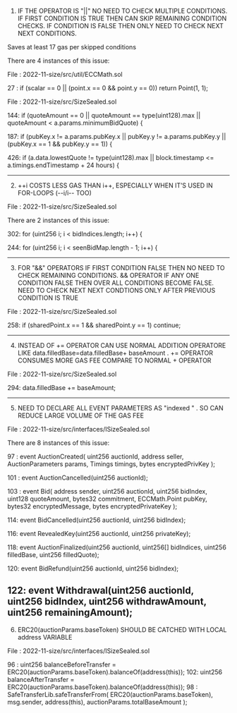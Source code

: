 1)  IF THE OPERATOR IS "||" NO NEED TO CHECK MULTIPLE CONDITIONS. IF FIRST CONDITION IS TRUE THEN CAN SKIP REMAINING CONDITION CHECKS. IF CONDITION IS FALSE THEN ONLY NEED TO CHECK NEXT NEXT CONDITIONS. 

Saves at least 17 gas per skipped conditions 

There are 4 instances of this issue:

File : 2022-11-size/src/util/ECCMath.sol

27 :           if (scalar == 0 || (point.x == 0 && point.y == 0)) return Point(1, 1);

File : 2022-11-size/src/SizeSealed.sol

144:          if (quoteAmount == 0 || quoteAmount == type(uint128).max || quoteAmount < a.params.minimumBidQuote) {

187:          if (pubKey.x != a.params.pubKey.x || pubKey.y != a.params.pubKey.y || (pubKey.x == 1 && pubKey.y == 1)) {

426:          if (a.data.lowestQuote != type(uint128).max || block.timestamp <= a.timings.endTimestamp + 24 hours) {

    
-------------------------------------------------------------------------------------------------------------------------------

2) ++i COSTS LESS GAS THAN i++, ESPECIALLY WHEN IT’S USED IN FOR-LOOPS (--i/i-- TOO)

File : 2022-11-size/src/SizeSealed.sol

There are 2 instances of this issue:

302:          for (uint256 i; i < bidIndices.length; i++) {

244:          for (uint256 i; i < seenBidMap.length - 1; i++) {

----------------------------------------------------------------------------------------------------------------------------------------

3)  FOR "&&" OPERATORS IF FIRST CONDITION FALSE THEN NO NEED TO CHECK REMAINING CONDITIONS. && OPERATOR IF ANY ONE CONDITION FALSE THEN OVER ALL CONDITIONS BECOME FALSE. NEED TO CHECK NEXT NEXT CONDTIONS ONLY AFTER PREVIOUS CONDITION IS TRUE 

File : 2022-11-size/src/SizeSealed.sol

258:          if (sharedPoint.x == 1 && sharedPoint.y == 1) continue;


--------------------------------------------------------------------------------------------------------------------------------------------

4)   INSTEAD OF += OPERATOR CAN USE NORMAL ADDITION OPERATORE LIKE data.filledBase=data.filledBase+ baseAmount .
+= OPERATOR CONSUMES MORE GAS FEE COMPARE TO NORMAL + OPERATOR 


File : 2022-11-size/src/SizeSealed.sol

294:    data.filledBase += baseAmount;



---------------------------------------------------------------------------------------------------------------------

5)   NEED TO DECLARE ALL EVENT PARAMETERS AS "indexed " .  SO CAN REDUCE LARGE VOLUME OF THE GAS FEE


File : 2022-11-size/src/interfaces/ISizeSealed.sol

There are 8 instances of this issue:

97 :             event AuctionCreated(
                   uint256 auctionId, address seller, AuctionParameters params, Timings timings, bytes encryptedPrivKey
                    );

101 :          event AuctionCancelled(uint256 auctionId);

103 :          event Bid(
        address sender,
        uint256 auctionId,
        uint256 bidIndex,
        uint128 quoteAmount,
        bytes32 commitment,
        ECCMath.Point pubKey,
        bytes32 encryptedMessage,
        bytes encryptedPrivateKey
    );

114:           event BidCancelled(uint256 auctionId, uint256 bidIndex);

116:           event RevealedKey(uint256 auctionId, uint256 privateKey);

118:           event AuctionFinalized(uint256 auctionId, uint256[] bidIndices, uint256 filledBase, uint256 filledQuote);

120:           event BidRefund(uint256 auctionId, uint256 bidIndex);

122:           event Withdrawal(uint256 auctionId, uint256 bidIndex, uint256 withdrawAmount, uint256 remainingAmount);
-------------------------------------------------------------------------------------------------------------------------------------------------
6)   ERC20(auctionParams.baseToken)  SHOULD BE CATCHED WITH LOCAL address VARIABLE 

File : 2022-11-size/src/interfaces/ISizeSealed.sol

96  :           uint256 balanceBeforeTransfer = ERC20(auctionParams.baseToken).balanceOf(address(this));
102:           uint256 balanceAfterTransfer = ERC20(auctionParams.baseToken).balanceOf(address(this));
98  :           SafeTransferLib.safeTransferFrom(
                  ERC20(auctionParams.baseToken), msg.sender, address(this), auctionParams.totalBaseAmount
                   );
